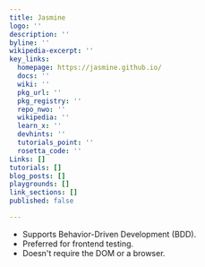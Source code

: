 ```yaml
---
title: Jasmine
logo: ''
description: ''
byline: ''
wikipedia-excerpt: ''
key_links:
  homepage: https://jasmine.github.io/
  docs: ''
  wiki: ''
  pkg_url: ''
  pkg_registry: ''
  repo_nwo: ''
  wikipedia: ''
  learn_x: ''
  devhints: ''
  tutorials_point: ''
  rosetta_code: ''
Links: []
tutorials: []
blog_posts: []
playgrounds: []
link_sections: []
published: false

---
```

- Supports Behavior-Driven Development (BDD).
- Preferred for frontend testing.
- Doesn't require the DOM or a browser.